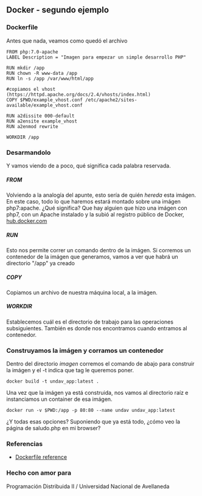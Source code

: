 ## Docker - segundo ejemplo

### Dockerfile
Antes que nada, veamos como quedó el archivo

    FROM php:7.0-apache
    LABEL Description = "Imagen para empezar un simple desarrollo PHP"

    RUN mkdir /app
    RUN chown -R www-data /app
    RUN ln -s /app /var/www/html/app

    #copiamos el vhost (https://httpd.apache.org/docs/2.4/vhosts/index.html)
    COPY $PWD/example_vhost.conf /etc/apache2/sites-available/example_vhost.conf

    RUN a2dissite 000-default
    RUN a2ensite example_vhost
    RUN a2enmod rewrite

    WORKDIR /app

### Desarmandolo

Y vamos viendo de a poco, qué significa cada palabra reservada.

##### FROM
Volviendo a la analogía del apunte, esto sería de quién *hereda* esta imágen. En este caso, todo lo que haremos estará montado sobre una imágen php7:apache. ¿Qué significa? Que hay alguien que hizo una imágen con php7, con un Apache instalado y la subió al registro público de Docker, [hub.docker.com](hub.docker.com)

##### RUN
Esto nos permite correr un comando dentro de la imágen. Si corremos un contenedor de la imágen que generamos, vamos a ver que habrá un directorio "/app" ya creado

##### COPY
Copiamos un archivo de nuestra máquina local, a la imágen.

##### WORKDIR
Establecemos cuál es el directorio de trabajo para las operaciones subsiguientes. También es donde nos encontramos cuando entramos al contenedor.

### Construyamos la imágen y corramos un contenedor

Dentro del directorio *imagen* corremos el comando de abajo para construir la imágen y el -t indica que tag le queremos poner.

`docker build -t undav_app:latest .`

Una vez que la imágen ya está construida, nos vamos al directorio raíz e instanciamos un container de esa imágen.

`docker run -v $PWD:/app -p 80:80 --name undav undav_app:latest`

¿Y todas esas opciones?
Suponiendo que ya está todo, ¿cómo veo la página de saludo.php en mi browser?


### Referencias

* [Dockerfile reference](https://docs.docker.com/engine/reference/builder/)

### Hecho con amor para

Programación Distribuida II / Universidad Nacional de Avellaneda
